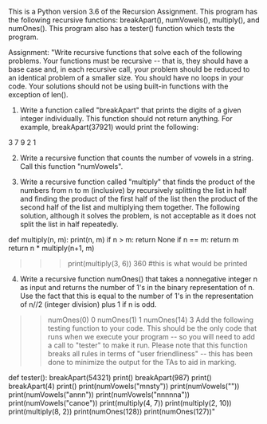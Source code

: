 This is a Python version 3.6 of the Recursion Assignment.
This program has the following recursive functions: 
breakApart(), numVowels(), multiply(), and numOnes().
This program also has a tester() function which tests the program.

Assignment:
"Write recursive functions that solve each of the following problems. Your functions must be recursive -- that is, they should have a base case and, in each recursive call, your problem should be reduced to an identical problem of a smaller size. You should have no loops in your code. Your solutions should not be using built-in functions with the exception of len().

1. Write a function called "breakApart" that prints the digits of a given integer individually.  This function should not return anything.  For example, breakApart(37921) would print the following:

3
7
9
2
1

2. Write a recursive function that counts the number of vowels in a string.   Call this function "numVowels".

3. Write a recursive function called "multiply" that finds the product of the numbers from n to m (inclusive) by recursively splitting the list in half and finding the product of the first half of the list then the product of the second half of the list and multiplying them together.   The following solution, although it solves the problem, is not acceptable as it does not split the list in half repeatedly. 

def multiply(n, m):
    print(n, m)
    if n > m:
        return None
    if n == m:
        return m
    return n * multiply(n+1, m)

>>>print(multiply(3, 6))
360   #this is what would be printed
4. Write a recursive function numOnes() that takes a nonnegative integer n as input and returns the number of 1's in the binary representation of n.  Use the fact that this is equal to the number of 1's in the representation of n//2 (integer division) plus 1 if n is odd. 

>>numOnes(0)
0 
>>numOnes(1) 
1
>>numOnes(14)
3
Add the following testing function to your code. This should be the only code that runs when we execute your program -- so you will need to add a call to "tester" to make it run. Please note that this function breaks all rules in terms of "user friendliness" -- this has been done to minimize the output for the TAs to aid in marking.

def tester():
  breakApart(54321)
  print()
  breakApart(987)
  print()
  breakApart(4)
  print()
  print(numVowels("mnsty"))
  print(numVowels(""))
  print(numVowels("annn"))
  print(numVowels("nnnnna"))
  print(numVowels("canoe"))
  print(multiply(4, 7))
  print(multiply(2, 10))
  print(multiply(8, 2))
  print(numOnes(128))
  print(numOnes(127))"
